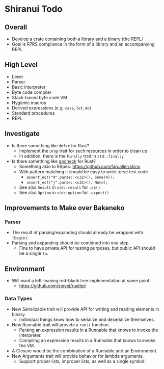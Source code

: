 # Shiranui Todo

## Overall

* Develop a crate containing both a library and a binary (the REPL)
* Goal is R7RS compliance in the form of a library and an accompanying REPL

## High Level

* Lexer
* Parser
* Basic interpreter
* Byte code compiler
* Stack-based byte code VM
* Hygienic macros
* Derived expressions (e.g. `case`, `let`, `do`)
* Standard procedures
* REPL

## Investigate

* Is there something like `defer` for Rust?
    * Implement the `Drop` trait for such resources in order to clean up
    * In addition, there is the `Finally` trait in `std::finally`
* Is there something like [gocheck](https://labix.org/gocheck) for Rust?
    * Something akin to RSpec: https://github.com/farcaller/shiny
    * With pattern matching it should be easy to write terse test code
        * `assert_eq!("4".parse::<u32>(), Some(4));`
        * `assert_eq!("j".parse::<u32>(), None);`
    * See also `Result` in `std::result` for `.ok()`
    * See also `Option` in `std::option` for `.expect()`

## Improvements to Make over Bakeneko

### Parser

* The result of parsing/expanding should already be wrapped with `(begin)`.
* Parsing and expanding should be combined into one step.
    * Fine to have private API for testing purposes, but public API should be a single `fn`.

## Environment

* Will want a left-leaning red-black tree implementation at some point.
    * https://github.com/stevej/rustled

### Data Types

* New Serializable trait will provide API for writing and reading elements in binary.
    * Individual things know how to serialize and deserialize themselves.
* New Runnable trait will provide a `run()` function.
    * Parsing an expression results in a Runnable that knows to invoke the interpreter.
    * Compiling an expression results in a Runnable that knows to invoke the VM.
* A Closure would be the combination of a Runnable and an Environment.
* New Arguments trait will provide behavior for lambda arguments.
    * Support proper lists, improper lists, as well as a single symbol
